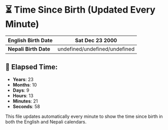 # ⏳ Time Since Birth (Updated Every Minute)

| **English Birth Date** | Sat Dec 23 2000 |
|------------------------|-------------------------------------|
| **Nepali Birth Date**  | undefined/undefined/undefined                  |

## 📅 Elapsed Time:

- **Years**: 23
- **Months**: 10
- **Days**: 9
- **Hours**: 13
- **Minutes**: 21
- **Seconds**: 58

This file updates automatically every minute to show the time since birth in both the English and Nepali calendars.